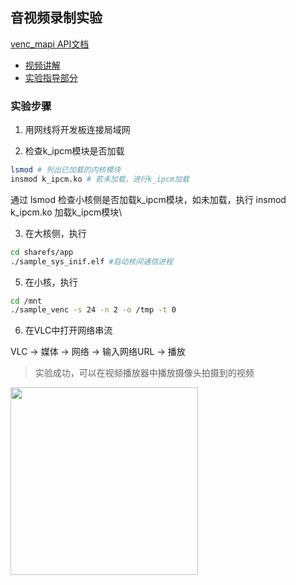 ## 音视频录制实验

[venc_mapi API文档](docs/venc_mapi.md)
- [视频讲解](https://riscv-edu.cn/course/230/replay/6376)
- [实验指导部分](https://github.com/kendryte/k230_docs/blob/main/zh/01_software/board/examples/K230_SDK_CanMV_Board_Demo%E4%BD%BF%E7%94%A8%E6%8C%87%E5%8D%97.md#22-venc_demo)

### 实验步骤

1. 用网线将开发板连接局域网

2. 检查k_ipcm模块是否加载
```bash
lsmod # 列出已加载的内核模块
insmod k_ipcm.ko # 若未加载，进行k_ipcm加载
```
通过 lsmod 检查小核侧是否加载k_ipcm模块，如未加载，执行 insmod k_ipcm.ko 加载k_ipcm模块\

3. 在大核侧，执行
```bash
cd sharefs/app
./sample_sys_inif.elf #启动核间通信进程
```

5. 在小核，执行
```bash
cd /mnt
./sample_venc -s 24 -n 2 -o /tmp -t 0
```

6. 在VLC中打开网络串流

VLC -> 媒体 -> 网络 -> 输入网络URL -> 播放

> 实验成功，可以在视频播放器中播放摄像头拍摄到的视频

<img src="https://github.com/riscvedu/K230/assets/53103747/ad66e74a-93b3-46c7-b32e-67cbcbf3a3e9" width="300">

